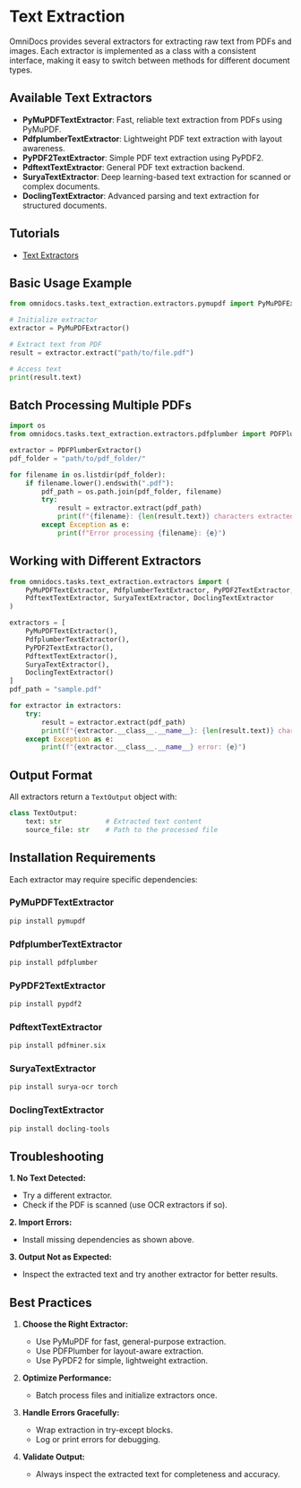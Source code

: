 # Text Extraction

OmniDocs provides several extractors for extracting raw text from PDFs and images. Each extractor is implemented as a class with a consistent interface, making it easy to switch between methods for different document types.

## Available Text Extractors

- **PyMuPDFTextExtractor**: Fast, reliable text extraction from PDFs using PyMuPDF.
- **PdfplumberTextExtractor**: Lightweight PDF text extraction with layout awareness.
- **PyPDF2TextExtractor**: Simple PDF text extraction using PyPDF2.
- **PdftextTextExtractor**: General PDF text extraction backend.
- **SuryaTextExtractor**: Deep learning-based text extraction for scanned or complex documents.
- **DoclingTextExtractor**: Advanced parsing and text extraction for structured documents.

## Tutorials

- [Text Extractors](tutorials/text_extractors.ipynb)

## Basic Usage Example

```python
from omnidocs.tasks.text_extraction.extractors.pymupdf import PyMuPDFExtractor

# Initialize extractor
extractor = PyMuPDFExtractor()

# Extract text from PDF
result = extractor.extract("path/to/file.pdf")

# Access text
print(result.text)
```

## Batch Processing Multiple PDFs

```python
import os
from omnidocs.tasks.text_extraction.extractors.pdfplumber import PDFPlumberExtractor

extractor = PDFPlumberExtractor()
pdf_folder = "path/to/pdf_folder/"

for filename in os.listdir(pdf_folder):
    if filename.lower().endswith(".pdf"):
        pdf_path = os.path.join(pdf_folder, filename)
        try:
            result = extractor.extract(pdf_path)
            print(f"{filename}: {len(result.text)} characters extracted")
        except Exception as e:
            print(f"Error processing {filename}: {e}")
```

## Working with Different Extractors

```python
from omnidocs.tasks.text_extraction.extractors import (
    PyMuPDFTextExtractor, PdfplumberTextExtractor, PyPDF2TextExtractor,
    PdftextTextExtractor, SuryaTextExtractor, DoclingTextExtractor
)

extractors = [
    PyMuPDFTextExtractor(),
    PdfplumberTextExtractor(),
    PyPDF2TextExtractor(),
    PdftextTextExtractor(),
    SuryaTextExtractor(),
    DoclingTextExtractor()
]
pdf_path = "sample.pdf"

for extractor in extractors:
    try:
        result = extractor.extract(pdf_path)
        print(f"{extractor.__class__.__name__}: {len(result.text)} characters")
    except Exception as e:
        print(f"{extractor.__class__.__name__} error: {e}")
```

## Output Format

All extractors return a `TextOutput` object with:

```python
class TextOutput:
    text: str           # Extracted text content
    source_file: str    # Path to the processed file
```

## Installation Requirements

Each extractor may require specific dependencies:

### PyMuPDFTextExtractor
```bash
pip install pymupdf
```

### PdfplumberTextExtractor
```bash
pip install pdfplumber
```

### PyPDF2TextExtractor
```bash
pip install pypdf2
```

### PdftextTextExtractor
```bash
pip install pdfminer.six
```

### SuryaTextExtractor
```bash
pip install surya-ocr torch
```

### DoclingTextExtractor
```bash
pip install docling-tools
```

## Troubleshooting

**1. No Text Detected:**
  - Try a different extractor.
  - Check if the PDF is scanned (use OCR extractors if so).

**2. Import Errors:**
  - Install missing dependencies as shown above.

**3. Output Not as Expected:**
  - Inspect the extracted text and try another extractor for better results.

## Best Practices

1. **Choose the Right Extractor:**
   - Use PyMuPDF for fast, general-purpose extraction.
   - Use PDFPlumber for layout-aware extraction.
   - Use PyPDF2 for simple, lightweight extraction.

2. **Optimize Performance:**
   - Batch process files and initialize extractors once.

3. **Handle Errors Gracefully:**
   - Wrap extraction in try-except blocks.
   - Log or print errors for debugging.

4. **Validate Output:**
   - Always inspect the extracted text for completeness and accuracy.
